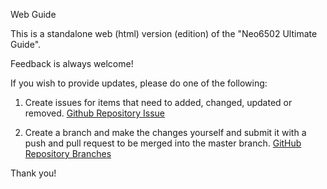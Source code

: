 Web Guide

This is a standalone web (html) version (edition) of the "Neo6502 Ultimate Guide".  

Feedback is always welcome!

If you wish to provide updates, please do one of the following:

1. Create issues for items that need to added, changed, updated or removed.
[Github Repository Issue](https://github.com/jewettg/Neo6502-Documentation/issues)

2. Create a branch and make the changes yourself and submit it with a push and pull request to be merged into the master branch.
[GitHub Repository Branches](https://github.com/jewettg/Neo6502-Documentation/branches)

Thank you!